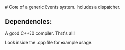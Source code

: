 <p align="left">
# Core of a generic Events system. Includes a dispatcher.

## Dependencies:
A good C++20 compiler. That's all!

Look inside the .cpp file for example usage.
